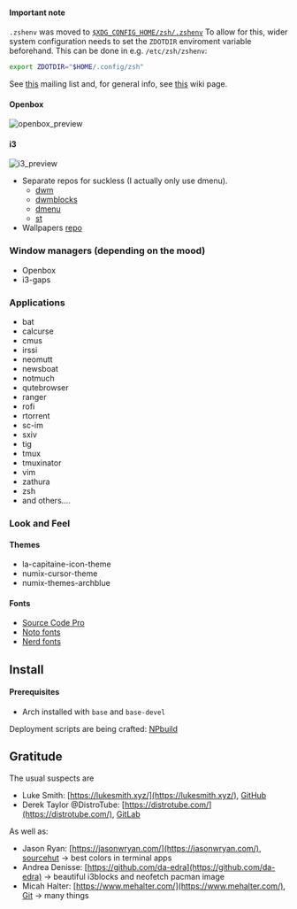 #### Important note
`.zshenv` was moved to [`$XDG_CONFIG_HOME/zsh/.zshenv`](.config/zsh/.zshenv)
To allow for this, wider system configuration needs to set the `ZDOTDIR` enviroment
variable beforehand. This can be done in e.g. `/etc/zsh/zshenv`:
```bash
export ZDOTDIR="$HOME/.config/zsh"
```
See [this](https://www.zsh.org/mla/workers/2013/msg00692.html) mailing list and,
for general info, see [this](https://wiki.archlinux.org/title/XDG_Base_Directory) wiki page.

#### Openbox
![openbox_preview](https://i.imgur.com/plt4Ygj.png)

#### i3
![i3_preview](https://i.imgur.com/64izSk1.png)

- Separate repos for suckless (I actually only use dmenu).
  - [dwm](https://github.com/00riddle00/dwm)
  - [dwmblocks](https://github.com/00riddle00/dwmblocks)
  - [dmenu](https://github.com/00riddle00/dmenu)
  - [st](https://github.com/00riddle00/st)
- Wallpapers [repo](https://github.com/00riddle00/wallpapers)

### Window managers (depending on the mood)
- Openbox
- i3-gaps

### Applications
- bat
- calcurse
- cmus
- irssi
- neomutt
- newsboat
- notmuch
- qutebrowser
- ranger
- rofi
- rtorrent
- sc-im
- sxiv
- tig
- tmux
- tmuxinator
- vim
- zathura
- zsh
- and others....

### Look and Feel

#### Themes
* la-capitaine-icon-theme
* numix-cursor-theme
* numix-themes-archblue

#### Fonts
- [Source Code Pro](https://github.com/adobe-fonts/source-code-pro)
- [Noto fonts](https://github.com/googlefonts/noto-fonts)
- [Nerd fonts](https://github.com/ryanoasis/nerd-fonts)

## Install

#### Prerequisites
* Arch installed with `base` and `base-devel`

Deployment scripts are being crafted:
[NPbuild](https://github.com/00riddle00/NPbuild)

## Gratitude
The usual suspects are
* Luke Smith: [https://lukesmith.xyz/](https://lukesmith.xyz/), [GitHub](https://github.com/LukeSmithxyz)
* Derek Taylor @DistroTube: [https://distrotube.com/](https://distrotube.com/), [GitLab](https://gitlab.com/dwt1)

As well as:
* Jason Ryan: [https://jasonwryan.com/](https://jasonwryan.com/), [sourcehut](https://hg.sr.ht/~jasonwryan) -> best colors in terminal apps
* Andrea Denisse: [https://github.com/da-edra](https://github.com/da-edra) -> beautiful i3blocks and neofetch pacman image
* Micah Halter: [https://www.mehalter.com/](https://www.mehalter.com/), [Git](https://git.mehalter.com/mehalter) -> many things
